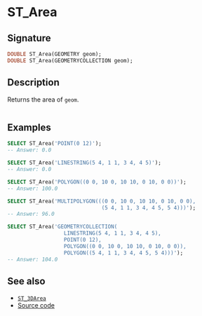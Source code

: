 # ST_Area

## Signature

```sql
DOUBLE ST_Area(GEOMETRY geom);
DOUBLE ST_Area(GEOMETRYCOLLECTION geom);
```

## Description

Returns the area of `geom`.

```{include} sfs-1-2-1.md
```

## Examples

```sql
SELECT ST_Area('POINT(0 12)');
-- Answer: 0.0
```

```sql
SELECT ST_Area('LINESTRING(5 4, 1 1, 3 4, 4 5)');
-- Answer: 0.0
```

```sql
SELECT ST_Area('POLYGON((0 0, 10 0, 10 10, 0 10, 0 0))');
-- Answer: 100.0
```

```sql
SELECT ST_Area('MULTIPOLYGON(((0 0, 10 0, 10 10, 0 10, 0 0),
                              (5 4, 1 1, 3 4, 4 5, 5 4)))');
-- Answer: 96.0
```

```sql
SELECT ST_Area('GEOMETRYCOLLECTION(
                  LINESTRING(5 4, 1 1, 3 4, 4 5),
                  POINT(0 12),
                  POLYGON((0 0, 10 0, 10 10, 0 10, 0 0)),
                  POLYGON((5 4, 1 1, 3 4, 4 5, 5 4)))');
-- Answer: 104.0
```

## See also

* [`ST_3DArea`](../ST_3DArea)
* <a href="https://github.com/orbisgis/h2gis/blob/master/h2gis-functions/src/main/java/org/h2gis/functions/spatial/properties/ST_Area.java" target="_blank">Source code</a>
